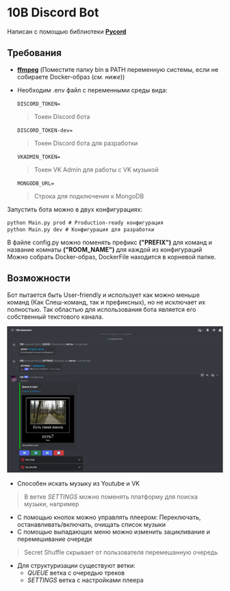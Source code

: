 # 10B Discord Bot

Написан с помощью библиотеки **[Pycord](https://github.com/Pycord-Development/pycord)**
## Требования

- **[ffmpeg](https://ffmpeg.org/download.html)** (Поместите папку bin в PATH переменную системы, если не собираете Docker-образ (*см. ниже*))
- Необходим .env файл с переменными среды вида:  

    `DISCORD_TOKEN=`  
    >Токен Discord бота  

    `DISCORD_TOKEN-dev=`  
    >Токен Discord бота для разработки

    `VKADMIN_TOKEN=`
    >Токен VK Admin для работы с VK музыкой

    `MONGODB_URL=`
    >Строка для подключения к MongoDB

Запустить бота можно в двух конфигурациях:  
```
python Main.py prod # Production-ready конфигурация
python Main.py dev # Конфигурация для разработки
```

В файле config.py можно поменять префикс **("PREFIX")** для команд и название комнаты **("ROOM_NAME")** для каждой из конфигураций  
Можно собрать Docker-образ, DockerFile находится в корневой папке.

## Возможности

Бот пытается быть User-friendly и использует как можно меньше команд (Как Слеш-команд, так и префиксных), но не исключает их полностью. Так областью для использования бота является его собственный текстового канала.

![Скриншот Канала](/README/TextChannel.png)

- Способен искать музыку из Youtube и VK  
>В ветке *SETTINGS* можно поменять платформу для поиска музыки, например  
- С помощью кнопок можно управлять плеером: Переключать, останавливать/включать, очищать список музыки
- С помощью выпадающих меню можно изменить зацикливание и перемешивание очереди
>Secret Shuffle скрывает от пользователя перемешанную очередь  
- Для структуризации существуют ветки:
    - *QUEUE* ветка с очередью треков
    - *SETTINGS* ветка с настройками плеера
